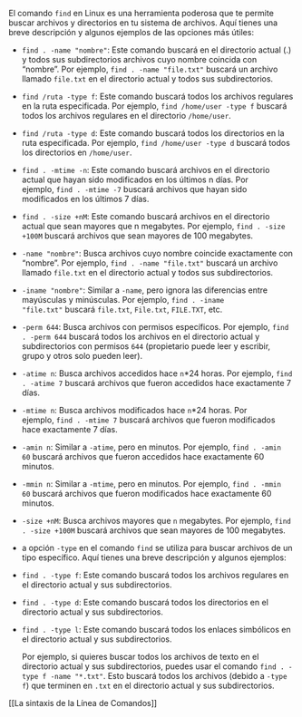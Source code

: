 El comando `find` en Linux es una herramienta poderosa que te permite buscar archivos y directorios en tu sistema de archivos. Aquí tienes una breve descripción y algunos ejemplos de las opciones más útiles:

- `find . -name "nombre"`: Este comando buscará en el directorio actual (.) y todos sus subdirectorios archivos cuyo nombre coincida con “nombre”. Por ejemplo, `find . -name "file.txt"` buscará un archivo llamado `file.txt` en el directorio actual y todos sus subdirectorios.
    
- `find /ruta -type f`: Este comando buscará todos los archivos regulares en la ruta especificada. Por ejemplo, `find /home/user -type f` buscará todos los archivos regulares en el directorio `/home/user`.
    
- `find /ruta -type d`: Este comando buscará todos los directorios en la ruta especificada. Por ejemplo, `find /home/user -type d` buscará todos los directorios en `/home/user`.
    
- `find . -mtime -n`: Este comando buscará archivos en el directorio actual que hayan sido modificados en los últimos n días. Por ejemplo, `find . -mtime -7` buscará archivos que hayan sido modificados en los últimos 7 días.
    
- `find . -size +nM`: Este comando buscará archivos en el directorio actual que sean mayores que n megabytes. Por ejemplo, `find . -size +100M` buscará archivos que sean mayores de 100 megabytes.

- `-name "nombre"`: Busca archivos cuyo nombre coincide exactamente con “nombre”. Por ejemplo, `find . -name "file.txt"` buscará un archivo llamado `file.txt` en el directorio actual y todos sus subdirectorios.
    
- `-iname "nombre"`: Similar a `-name`, pero ignora las diferencias entre mayúsculas y minúsculas. Por ejemplo, `find . -iname "file.txt"` buscará `file.txt`, `File.txt`, `FILE.TXT`, etc.
    
- `-perm 644`: Busca archivos con permisos específicos. Por ejemplo, `find . -perm 644` buscará todos los archivos en el directorio actual y subdirectorios con permisos `644` (propietario puede leer y escribir, grupo y otros solo pueden leer).
    
- `-atime n`: Busca archivos accedidos hace `n`*24 horas. Por ejemplo, `find . -atime 7` buscará archivos que fueron accedidos hace exactamente 7 días.
    
- `-mtime n`: Busca archivos modificados hace `n`*24 horas. Por ejemplo, `find . -mtime 7` buscará archivos que fueron modificados hace exactamente 7 días.
    
- `-amin n`: Similar a `-atime`, pero en minutos. Por ejemplo, `find . -amin 60` buscará archivos que fueron accedidos hace exactamente 60 minutos.
    
- `-mmin n`: Similar a `-mtime`, pero en minutos. Por ejemplo, `find . -mmin 60` buscará archivos que fueron modificados hace exactamente 60 minutos.
    
- `-size +nM`: Busca archivos mayores que `n` megabytes. Por ejemplo, `find . -size +100M` buscará archivos que sean mayores de 100 megabytes.
    
- a opción `-type` en el comando `find` se utiliza para buscar archivos de un tipo específico. Aquí tienes una breve descripción y algunos ejemplos:

- `find . -type f`: Este comando buscará todos los archivos regulares en el directorio actual y sus subdirectorios.
    
- `find . -type d`: Este comando buscará todos los directorios en el directorio actual y sus subdirectorios.
    
- `find . -type l`: Este comando buscará todos los enlaces simbólicos en el directorio actual y sus subdirectorios.
    

	Por ejemplo, si quieres buscar todos los archivos de texto en el directorio actual y sus subdirectorios, puedes usar el comando `find . -type f -name "*.txt"`. Esto buscará todos los archivos (debido a `-type f`) que terminen en `.txt` en el directorio actual y sus subdirectorios.


[[La sintaxis de la Línea de Comandos]]